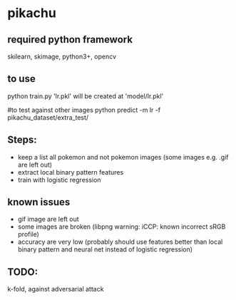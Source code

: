 # pikachu
 
## required python framework
skilearn, skimage, python3+, opencv

## to use

python train.py
'lr.pkl' will be created at 'model/lr.pkl'

#to test against other images
python predict -m lr -f pikachu_dataset/extra_test/

## Steps:
* keep a list all pokemon and not pokemon images (some images e.g. .gif are left out)
* extract local binary pattern features 
* train with logistic regression

## known issues
* gif image are left out
* some images are broken (libpng warning: iCCP: known incorrect sRGB profile)
* accuracy are very low (probably should use features better than local binary pattern and neural net instead of logistic regression)

## TODO:
k-fold, against adversarial attack